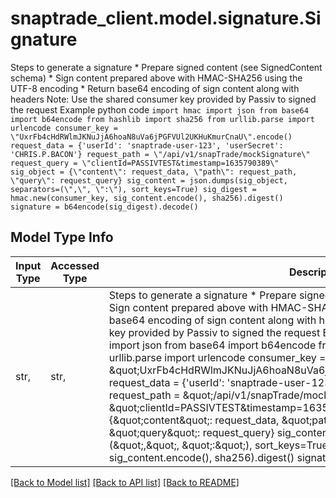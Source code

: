 # snaptrade_client.model.signature.Signature

Steps to generate a signature   * Prepare signed content (see SignedContent schema)   * Sign content prepared above with HMAC-SHA256 using the UTF-8 encoding   * Return base64 encoding of sign content along with headers  Note: Use the shared consumer key provided by Passiv to signed the request Example python code ``` import hmac import json from base64 import b64encode from hashlib import sha256 from urllib.parse import urlencode consumer_key = \"UxrFb4cHdRWlmJKNuJjA6hoaN8uVa6jPGFVUl2UKHuKmurCnaU\".encode() request_data = {'userId': 'snaptrade-user-123', 'userSecret': 'CHRIS.P.BACON'} request_path = \"/api/v1/snapTrade/mockSignature\" request_query = \"clientId=PASSIVTEST&timestamp=1635790389\" sig_object = {\"content\": request_data, \"path\": request_path, \"query\": request_query} sig_content = json.dumps(sig_object, separators=(\",\", \":\"), sort_keys=True) sig_digest = hmac.new(consumer_key, sig_content.encode(), sha256).digest() signature = b64encode(sig_digest).decode() ``` 

## Model Type Info
Input Type | Accessed Type | Description | Notes
------------ | ------------- | ------------- | -------------
str,  | str,  | Steps to generate a signature   * Prepare signed content (see SignedContent schema)   * Sign content prepared above with HMAC-SHA256 using the UTF-8 encoding   * Return base64 encoding of sign content along with headers  Note: Use the shared consumer key provided by Passiv to signed the request Example python code &#x60;&#x60;&#x60; import hmac import json from base64 import b64encode from hashlib import sha256 from urllib.parse import urlencode consumer_key &#x3D; \&quot;UxrFb4cHdRWlmJKNuJjA6hoaN8uVa6jPGFVUl2UKHuKmurCnaU\&quot;.encode() request_data &#x3D; {&#x27;userId&#x27;: &#x27;snaptrade-user-123&#x27;, &#x27;userSecret&#x27;: &#x27;CHRIS.P.BACON&#x27;} request_path &#x3D; \&quot;/api/v1/snapTrade/mockSignature\&quot; request_query &#x3D; \&quot;clientId&#x3D;PASSIVTEST&amp;timestamp&#x3D;1635790389\&quot; sig_object &#x3D; {\&quot;content\&quot;: request_data, \&quot;path\&quot;: request_path, \&quot;query\&quot;: request_query} sig_content &#x3D; json.dumps(sig_object, separators&#x3D;(\&quot;,\&quot;, \&quot;:\&quot;), sort_keys&#x3D;True) sig_digest &#x3D; hmac.new(consumer_key, sig_content.encode(), sha256).digest() signature &#x3D; b64encode(sig_digest).decode() &#x60;&#x60;&#x60;  | 

[[Back to Model list]](../../README.md#documentation-for-models) [[Back to API list]](../../README.md#documentation-for-api-endpoints) [[Back to README]](../../README.md)

